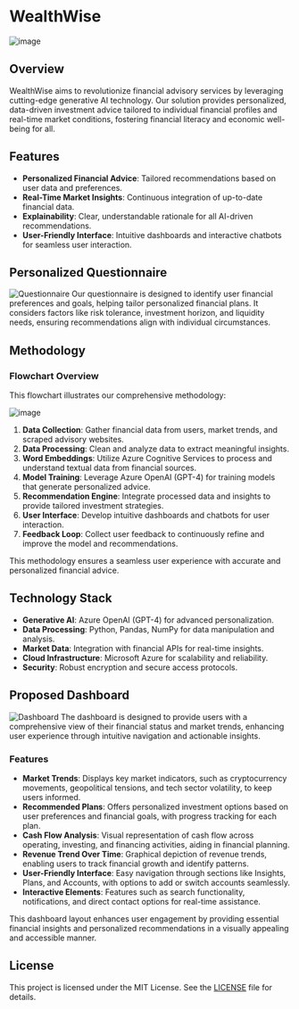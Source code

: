 # WealthWise 
![image](https://github.com/AbhishekNair050/WealthWise/assets/114457983/7f6d097b-ba20-43d3-a657-276758bf9480)

## Overview
WealthWise aims to revolutionize financial advisory services by leveraging cutting-edge generative AI technology. Our solution provides personalized, data-driven investment advice tailored to individual financial profiles and real-time market conditions, fostering financial literacy and economic well-being for all.

## Features
- **Personalized Financial Advice**: Tailored recommendations based on user data and preferences.
- **Real-Time Market Insights**: Continuous integration of up-to-date financial data.
- **Explainability**: Clear, understandable rationale for all AI-driven recommendations.
- **User-Friendly Interface**: Intuitive dashboards and interactive chatbots for seamless user interaction.

## Personalized Questionnaire
![Questionnaire](https://github.com/AbhishekNair050/WealthWise/assets/114457983/a8b3fbf1-6728-4641-a68e-0843f7393e93)
Our questionnaire is designed to identify user financial preferences and goals, helping tailor personalized financial plans. It considers factors like risk tolerance, investment horizon, and liquidity needs, ensuring recommendations align with individual circumstances.

## Methodology

### Flowchart Overview
This flowchart illustrates our comprehensive methodology:

![image](https://github.com/AbhishekNair050/WealthWise/assets/114457983/88740ee7-48cd-4881-8860-9eebab196156)


1. **Data Collection**: Gather financial data from users, market trends, and scraped advisory websites.
2. **Data Processing**: Clean and analyze data to extract meaningful insights.
3. **Word Embeddings**: Utilize Azure Cognitive Services to process and understand textual data from financial sources.
4. **Model Training**: Leverage Azure OpenAI (GPT-4) for training models that generate personalized advice.
5. **Recommendation Engine**: Integrate processed data and insights to provide tailored investment strategies.
6. **User Interface**: Develop intuitive dashboards and chatbots for user interaction.
7. **Feedback Loop**: Collect user feedback to continuously refine and improve the model and recommendations.

This methodology ensures a seamless user experience with accurate and personalized financial advice.

## Technology Stack
- **Generative AI**: Azure OpenAI (GPT-4) for advanced personalization.
- **Data Processing**: Python, Pandas, NumPy for data manipulation and analysis.
- **Market Data**: Integration with financial APIs for real-time insights.
- **Cloud Infrastructure**: Microsoft Azure for scalability and reliability.
- **Security**: Robust encryption and secure access protocols.

## Proposed Dashboard
![Dashboard](https://github.com/AbhishekNair050/WealthWise/assets/114457983/03fe3831-a1cd-41ad-a4b1-49e39a2f1c0f)
The dashboard is designed to provide users with a comprehensive view of their financial status and market trends, enhancing user experience through intuitive navigation and actionable insights.

### Features
- **Market Trends**: Displays key market indicators, such as cryptocurrency movements, geopolitical tensions, and tech sector volatility, to keep users informed.
- **Recommended Plans**: Offers personalized investment options based on user preferences and financial goals, with progress tracking for each plan.
- **Cash Flow Analysis**: Visual representation of cash flow across operating, investing, and financing activities, aiding in financial planning.
- **Revenue Trend Over Time**: Graphical depiction of revenue trends, enabling users to track financial growth and identify patterns.
- **User-Friendly Interface**: Easy navigation through sections like Insights, Plans, and Accounts, with options to add or switch accounts seamlessly.
- **Interactive Elements**: Features such as search functionality, notifications, and direct contact options for real-time assistance.

This dashboard layout enhances user engagement by providing essential financial insights and personalized recommendations in a visually appealing and accessible manner.

## License
This project is licensed under the MIT License. See the [LICENSE](LICENSE) file for details.
